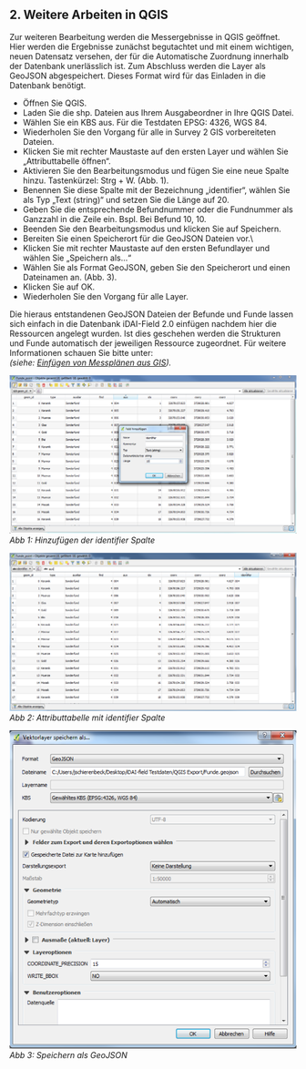 ﻿## 2. Weitere Arbeiten in QGIS

Zur weiteren Bearbeitung werden die Messergebnisse in QGIS geöffnet.
Hier werden die Ergebnisse zunächst begutachtet und mit einem wichtigen, neuen Datensatz versehen, der für die Automatische Zuordnung innerhalb der Datenbank unerlässlich ist. Zum Abschluss werden die Layer als GeoJSON abgespeichert.
Dieses Format wird für das Einladen in die Datenbank benötigt.

- Öffnen Sie QGIS.
- Laden Sie die shp. Dateien aus Ihrem Ausgabeordner in Ihre QGIS Datei.
- Wählen Sie ein KBS aus. Für die Testdaten EPSG: 4326, WGS 84.
- Wiederholen Sie den Vorgang für alle in Survey 2 GIS vorbereiteten Dateien.
- Klicken Sie mit rechter Maustaste auf den ersten Layer und wählen Sie „Attributtabelle öffnen“.
- Aktivieren Sie den Bearbeitungsmodus und fügen Sie eine neue Spalte hinzu. Tastenkürzel: Strg + W. (Abb. 1).
- Benennen Sie diese Spalte mit der Bezeichnung „identifier“, wählen Sie als Typ „Text (string)“ und setzen Sie die Länge auf 20.
- Geben Sie die entsprechende Befundnummer oder die Fundnummer als Ganzzahl in die Zeile ein. Bspl. Bei Befund 10, 10.
- Beenden Sie den Bearbeitungsmodus und klicken Sie auf Speichern.
- Bereiten Sie einen Speicherort für die GeoJSON Dateien vor.\
- Klicken Sie mit rechter Maustaste auf den ersten Befundlayer und wählen Sie „Speichern als...“
- Wählen Sie als Format GeoJSON, geben Sie den Speicherort und einen Dateinamen an. (Abb. 3).
- Klicken Sie auf OK.
- Wiederholen Sie den Vorgang für alle Layer.

Die hieraus entstandenen GeoJSON Dateien der Befunde und Funde lassen sich einfach in die Datenbank iDAI-Field 2.0 einfügen nachdem hier die Ressourcen angelegt wurden.
Ist dies geschehen werden die Strukturen und Funde automatisch der jeweiligen Ressource zugeordnet.
Für weitere Informationen schauen Sie bitte unter:\
*(siehe: [Einfügen von Messplänen aus GIS](../../manual/14._gis)).*

![handbuch_working_in_qgis_01](images/handbuch_working_in_qgis_01.PNG)\
*Abb 1: Hinzufügen der identifier Spalte*

![handbuch_working_in_qgis_02](images/handbuch_working_in_qgis_02.PNG)\
*Abb 2: Attributtabelle mit identifier Spalte*

![handbuch_working_in_qgis_03](images/handbuch_working_in_qgis_03.PNG)\
*Abb 3: Speichern als GeoJSON*

